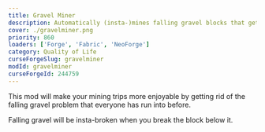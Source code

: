 ```yaml
---
title: Gravel Miner
description: Automatically (insta-)mines falling gravel blocks that get in your way while mining.
cover: ./gravelminer.png
priority: 860
loaders: ['Forge', 'Fabric', 'NeoForge']
category: Quality of Life
curseForgeSlug: gravelminer
modId: gravelminer
curseForgeId: 244759
---
```


This mod will make your mining trips more enjoyable by getting rid of the falling gravel problem that everyone has run into before.

Falling gravel will be insta-broken when you break the block below it.